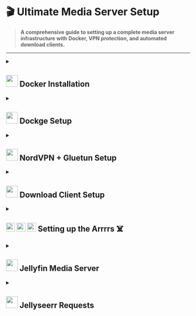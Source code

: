 # 🎬 Ultimate Media Server Setup

> **A comprehensive guide to setting up a complete media server infrastructure with Docker, VPN protection, and automated download clients.**

---

<details>
<summary>
<h2><img src="https://cdn.jsdelivr.net/gh/selfhst/icons/png/docker.png" width="32" height="32"> Docker Installation</h2>
</summary>

```bash
# Update system
sudo apt update

# Install prerequisites
sudo apt install apt-transport-https ca-certificates curl software-properties-common

# Add Docker's official GPG key
sudo apt-get update
sudo apt-get install ca-certificates curl
sudo install -m 0755 -d /etc/apt/keyrings
sudo curl -fsSL https://download.docker.com/linux/ubuntu/gpg -o /etc/apt/keyrings/docker.asc
sudo chmod a+r /etc/apt/keyrings/docker.asc

# Add repository
echo \
  "deb [arch=$(dpkg --print-architecture) signed-by=/etc/apt/keyrings/docker.asc] https://download.docker.com/linux/ubuntu \
  $(. /etc/os-release && echo "${UBUNTU_CODENAME:-$VERSION_CODENAME}") stable" | \
  sudo tee /etc/apt/sources.list.d/docker.list > /dev/null
sudo apt-get update

# Install Docker
sudo apt-get install docker-ce docker-ce-cli containerd.io docker-buildx-plugin docker-compose-plugin

# Verify installation
sudo docker run hello-world
```

</details>


<details>
<summary>
<h2><img src="https://cdn.jsdelivr.net/gh/homarr-labs/dashboard-icons/png/dockge.png" width="32" height="32"> Dockge Setup</h2>
</summary>

### Installation
```bash
# Create directories that store your stacks and stores Dockge's stack
cd /
sudo mkdir -p /opt/stacks /opt/dockge
sudo chown -R $USER:$USER /opt
cd /opt/dockge

# Download the compose.yaml
curl https://raw.githubusercontent.com/louislam/dockge/master/compose.yaml --output compose.yaml

# Start the server
docker compose up -d

# If you are using docker-compose V1 or Podman
# docker-compose up -d
```

**Access:** [`http://localhost:5001`](http://localhost:5001)

</details>


<details>
<summary>
<h2><img src="https://cdn.jsdelivr.net/gh/homarr-labs/dashboard-icons/png/nordvpn.png" width="32" height="32"> NordVPN + Gluetun Setup</h2>
</summary>

## Gluetun
   
   ```yaml
  services:
   gluetun:
       image: qmcgaw/gluetun
       container_name: gluetun
       hostname: gluetun
       cap_add:
         - NET_ADMIN
       devices:
         - /dev/net/tun:/dev/net/tun
       ports:
         - 8085:8085 # qbittorrent
         - 6881:6881 # qbittorrent listen
         - 6881:6881/udp # qbittorrent listen
         - 9697:9696 # prowlarr
       volumes:
         - /home/homenet/src/stacks/gluetun:/gluetun
       environment:
         - VPN_SERVICE_PROVIDER=nordvpn
         - VPN_TYPE=wireguard
         - WIREGUARD_PRIVATE_KEY=[YOUR_PRIVATE_KEY] # wg show nordlynx private-key
         - WIREGUARD_ADDRESSES=[YOUR_INET_IP] # ifconfig nordlynx
         - TZ=Denver
         - UPDATER_PERIOD=24h
       restart: unless-stopped
   ```

### Install NordVPN Client

```bash
sh <(curl -sSf https://downloads.nordcdn.com/apps/linux/install.sh)
sudo apt install wireguard net-tools
```

### Authentication Setup

### 🖥️ Authentication Setup

#### For Non-GUI Users (Headless Servers)

1. **Access Your NordVPN Account**
   - Navigate to [Nord Account Dashboard](https://my.nordaccount.com/?nv_tri=TC_7789917667737013_1756501610170&nv_trs=1756501610171_1756502282877_1_147&_gl=1*749t8t*FPAU*MTUxMjQ1MDUzMy4xNzU2NTAxNjE0*_ga*NzU1MTQyMTYwLjE3NTY1MDE2MTA.*_ga_LEXMJ1N516*czE3NTY1MDE2MTAkbzEkZzEkdDE3NTY1MDIyODIkajYwJGwwJGgw&_ga=2.208263835.861224087.1756501721-755142160.1756501610)

2. **Locate NordVPN Service**
   - Find NordVPN under the Services menu
   
   ![NordVPN Services Menu](assets/image1.png)

3. **Generate Access Token**
   - Locate the "Access token" tab
   - Click on "Generate new token"
   
   ![NordVPN Token Generation](assets/image2.png)

4. **Login with Token**
   - Copy the generated token and run:
   ```bash
   # For headless servers
   nordvpn login --token [YOUR_TOKEN]
   
   # For GUI systems
   nordvpn login
   ```
3. **Configure permissions:**
   ```bash
   sudo usermod -aG nordvpn $USER
   nordvpn connect
   ```

---

### Extract VPN Configuration for Gluetun

```bash
# Get private key
sudo wg show nordlynx private-key

# Get IP address
ifconfig nordlynx
```

Copy the private key and IP address (e.g., `10.5.0.2/16`) to your Gluetun Docker configuration.


</details>


<details>
<summary>
<h2><img src="https://cdn.jsdelivr.net/gh/homarr-labs/dashboard-icons/png/qbittorrent.png" width="32" height="32"> Download Client Setup</h2>
</summary>

```yaml
qbittorrent:
    image: lscr.io/linuxserver/qbittorrent
    container_name: qbittorrent
    network_mode: service:gluetun
    environment:
      - PUID=1000
      - PGID=1000
      - TZ=America/New_York
      - WEBUI_PORT=8085
    volumes:
      - ./qbittorrent:/config
      - /mnt/media/Downloads:/downloads
    restart: unless-stopped
    depends_on:
      - gluetun
```
### QBittorrent Configuration

**Access:** `127.0.0.1:8085` | **NZBget:** `127.0.0.1:6789`

#### Initial Login

1. Find temporary password in Dockge logs: `admin / [generated_password]`
2. Change username/password in settings after login

---

### Recommended Torrent Trackers

<details>
<summary>
🔗 <strong>Click to expand tracker list</strong> (Copy and paste into QBittorrent settings) [Source](https://newtrackon.com/list)
</summary>

```
udp://tracker.opentrackr.org:1337/announce
udp://p4p.arenabg.com:1337/announce
udp://d40969.acod.regrucolo.ru:6969/announce
udp://evan.im:6969/announce
https://tracker.jdx3.org:443/announce
udp://retracker.lanta.me:2710/announce
http://lucke.fenesisu.moe:6969/announce
http://tracker.renfei.net:8080/announce
https://tracker.expli.top:443/announce
https://tr.nyacat.pw:443/announce
udp://tracker.ducks.party:1984/announce
udp://extracker.dahrkael.net:6969/announce
http://ipv4.rer.lol:2710/announce
udp://tracker.tvunderground.org.ru:3218/announce
udp://tracker.kmzs123.cn:17272/announce
https://tracker.alaskantf.com:443/announce
udp://tracker.dler.com:6969/announce
http://bt.okmp3.ru:2710/announce
udp://tracker.torrent.eu.org:451/announce
http://tracker.mywaifu.best:6969/announce
udp://bandito.byterunner.io:6969/announce
udp://tracker.plx.im:6969/announce
udp://open.stealth.si:80/announce
https://tracker.moeblog.cn:443/announce
https://tracker.yemekyedim.com:443/announce
udp://tracker.fnix.net:6969/announce
udp://martin-gebhardt.eu:25/announce
udp://tracker.valete.tf:9999/announce
http://tracker.bt4g.com:2095/announce
udp://retracker01-msk-virt.corbina.net:80/announce
udp://tracker.srv00.com:6969/announce
udp://open.demonii.com:1337/announce
udp://www.torrent.eu.org:451/announce
udp://bt.bontal.net:6969/announce
udp://tracker.torrust-demo.com:6969/announce
http://open.trackerlist.xyz:80/announce
udp://tracker.gigantino.net:6969/announce
http://torrent.hificode.in:6969/announce
udp://tracker.therarbg.to:6969/announce
udp://opentracker.io:6969/announce
udp://1c.premierzal.ru:6969/announce
http://0123456789nonexistent.com:80/announce
udp://tracker.cloudbase.store:1333/announce
http://shubt.net:2710/announce
udp://tracker.zupix.online:1333/announce
udp://tracker.rescuecrew7.com:1337/announce
udp://tracker.startwork.cv:1337/announce
udp://tracker.skillindia.site:6969/announce
udp://tracker.hifitechindia.com:6969/announce
udp://tracker.bitcoinindia.space:6969/announce
udp://ttk2.nbaonlineservice.com:6969/announce
https://tracker.zhuqiy.top:443/announce
https://2.tracker.eu.org:443/announce
udp://tracker.hifimarket.in:2710/announce
https://4.tracker.eu.org:443/announce
https://3.tracker.eu.org:443/announce
udp://tr4ck3r.duckdns.org:6969/announce
udp://6ahddutb1ucc3cp.ru:6969/announce
https://shahidrazi.online:443/announce

```

</details>

**Add to QBittorrent:** Settings → BitTorrent → "Automatically add these trackers to new downloads"

</details>

<details>
<summary>
<h2><img src="https://cdn.jsdelivr.net/gh/homarr-labs/dashboard-icons/png/prowlarr.png" width="24" height="24"> <img src="https://cdn.jsdelivr.net/gh/homarr-labs/dashboard-icons/png/radarr.png" width="24" height="24"> <img src="https://cdn.jsdelivr.net/gh/homarr-labs/dashboard-icons/png/sonarr.png" width="24" height="24"> Setting up the Arrrrs ☠️</h2>
</summary>

Setup for **Prowlarr**, **Radarr**, and **Sonarr**.

### 1. Deploy Prowlarr to ```vpn-routed-containers```
```yaml

  prowlarr:
    image: lscr.io/linuxserver/prowlarr:latest
    container_name: prowlarr
    network_mode: service:gluetun
    environment:
      - PUID=1000
      - PGID=1000
      - TZ=America/New_York
    volumes:
      - /mnt/media/Prowlarr/Config:/config
      - /mnt/media/Prowlarr/Backup:/data/Backup
      - /mnt/media/Downloads:/data/downloads
    restart: unless-stopped
    depends_on:
      - gluetun

```

2. Deploy Radarr and Sonarr
```yaml
services:
  sonarr:
    image: lscr.io/linuxserver/sonarr:latest
    container_name: sonarr
    environment:
      - PUID=1000
      - PGID=1000
      - TZ=America/New_York
    volumes:
      - /mnt/media/Sonarr/Config:/config
      - /mnt/media/Sonarr/Backup:/data/Backup
      - /mnt/media/Sonarr/tvshows:/data/tvshows
      - /mnt/media/Downloads:/data/downloads
    ports:
      - 8989:8989
    restart: unless-stopped
    networks:
      - app-network
  radarr:
    image: lscr.io/linuxserver/radarr:latest
    container_name: radarr
    environment:
      - PUID=1000
      - PGID=1000
      - TZ=America/New_York
    volumes:
      - /mnt/media/Radarr/Config:/config
      - /mnt/media/Radarr/Movies:/data/movies
      - /mnt/media/Downloads:/data/downloads
      - /mnt/media/Backup:/data/Backup
    ports:
      - 7878:7878
    restart: unless-stopped
    networks:
      - app-network
networks:
  app-network: null
```

### 2. Set Permissions

```bash
sudo chown -R $USER:$USER /mnt/media
```

### 3. Prowlarr Configuration

**Access:** [`http://localhost:9697`](http://localhost:9697)

1. **Settings** → **Apps** → Connect Radarr & Sonarr (use API keys)
2. **Settings** → **Apps** → Connect QBittorrent 
3. **Indexers** → Add public indexers (1337x, RARBG, TPB, YTS, EZTV)
4. **Optional:** Configure FlareSolverr for Cloudflare bypass

### 4. Radarr Configuration

**Access:** [http://localhost:7878](http://localhost:7878)

1. **Settings** → **Media Management** → Add Root Folder: `/data/movies`
2. **Settings** → **Download Clients** → Add QBittorrent (category: `movies`)
3. **Settings** → **Profiles** → Configure quality preferences

### 5. Sonarr Configuration

**Access:** [http://localhost:8989](http://localhost:8989)

1. **Settings** → **Media Management** → Add Root Folder: `/data/tvshows`
2. **Settings** → **Media Management** → Enable folder management options
3. **Settings** → **Download Clients** → Add QBittorrent (category: `tv`)
4. **Settings** → **Profiles** → Configure quality preferences

</details>


<details>
<summary>
<h2><img src="https://cdn.jsdelivr.net/gh/homarr-labs/dashboard-icons/png/jellyfin.png" width="32" height="32"> Jellyfin Media Server</h2>
</summary>



### Docker Compose

```yaml
services:
  jellyfin:
    image: jellyfin/jellyfin:latest
    container_name: jellyfin
    labels:
      - com.centurylinklabs.watchtower.enable=false
    user: 0:0
    volumes:
      - ./data/config:/config
      - ./data/cache:/cache      
      - type: bind
        source: /mnt/media/Radarr/Movies
        target: /media/Radarr
      - type: bind
        source: /mnt/media/Sonarr/tvshows
        target: /media/Sonarr
      - type: bind
        source: /mnt/media/Genres
        target: /media/Genres
    restart: unless-stopped
    extra_hosts:
      - host.docker.internal:host-gateway
    networks:
      - jellyfin-network
    ports:
      - 8096:8096
```

## Jellyfin Setup

**Access:** [`http://localhost:8096`](http://localhost:8096)

1. **Language Selection** & **Admin Account** setup
2. **Add Media Libraries:**
   - Movies: `/media/Radarr`
   - TV Shows: `/media/Sonarr`

Once you've setup and logged into Jellyfin, go back to Dockge and add these binds to Jellyfin volumes.

```yaml
      - /opt/jellyfin-setup/images/favicon.png:/jellyfin/jellyfin-web/favicon.png
      - /opt/jellyfin-setup/images/bc8d51405ec040305a87.ico:/jellyfin/jellyfin-web/bc8d51405ec040305a87.ico
      - /opt/jellyfin-setup/images/banner-dark.png:/jellyfin/jellyfin-web/assets/img/banner-dark.png
      - /opt/jellyfin-setup/images/banner-light.png:/jellyfin/jellyfin-web/assets/img/banner-light.png
      - /opt/jellyfin-setup/images/touchicon.png:/jellyfin/jellyfin-web/touchicon.png
      - /opt/jellyfin-setup/images/touchicon72.png:/jellyfin/jellyfin-web/touchicon72.png
      - /opt/jellyfin-setup/images/touchicon114.png:/jellyfin/jellyfin-web/touchicon114.png
      - /opt/jellyfin-setup/images/touchicon144.png:/jellyfin/jellyfin-web/touchicon144.png
      - /opt/jellyfin-setup/images/touchicon512.png:/jellyfin/jellyfin-web/touchicon512.png
      - /opt/jellyfin-setup/code/index.html:/jellyfin/jellyfin-web/index.html
      - /opt/jellyfin-setup/code/main.jellyfin.bundle.js:/jellyfin/jellyfin-web/main.jellyfin.bundle.js
      - /opt/jellyfin-setup/code/main.jellyfin.7d6eaeb032d03eb0ae47.css:/jellyfin/jellyfin-web/main.jellyfin.7d6eaeb032d03eb0ae47.css
      - /opt/jellyfin-setup/code/home-html.8ce38bc7d6dc073656d4.chunk.js:/jellyfin/jellyfin-web/home-html.8ce38bc7d6dc073656d4.chunk.js
      - /opt/jellyfin-setup/code/73233.d08d0c3a593dcbf1c7c7.chunk.js:/jellyfin/jellyfin-web/73233.d08d0c3a593dcbf1c7c7.chunk.js
```

Restart Jellyfin.

## Genres Setup (Linux Only)

```bash
# Download Python and venv
sudo apt update && sudo apt install python3 python3-pip python3-venv -y

# Navigate to auto-genre directory and setup virtual environment
cd /opt/jellyfin-setup/auto-genre
python3 -m venv venv
source venv/bin/activate
pip install -r requirements.txt
```

Change Jellyfin Username and Password in .env file. 

```bash 
# /auto-genre/.env

USERNAME=root #change me
PASSWORD=password #change me
```

Run the create_genre_symlinks.py script.
```bash
./create_genre_symlinks.py
```

## Jellyfin Custom CSS

Go to Dashboard -> General -> Custom CSS code and add:

```css
@import url(https://cdn.jsdelivr.net/gh/apensotti/ZestyTheme@main/theme.css);
@import url('https://cdn.jsdelivr.net/gh/stpnwf/ZestyTheme@latest/colorschemes/gray.css');

.adminDrawerLogo img { content: url(https://imagedelivery.net/ZYTNwtC8cUrRhA9tP_rjhg/9c952c1e-f37a-445e-ef74-609621ae6600/public) !important; } imgLogoIcon { content: url(https://imagedelivery.net/ZYTNwtC8cUrRhA9tP_rjhg/9c952c1e-f37a-445e-ef74-609621ae6600/public) !important; } .pageTitleWithLogo { background-image: url(https://imagedelivery.net/ZYTNwtC8cUrRhA9tP_rjhg/9c952c1e-f37a-445e-ef74-609621ae6600/public) !important; }
```

Click ```F12``` and right click the page refresh button and click ```Empty Cache and Hard Reload```  

## Plugins

Go to Dashboard -> Catalog:

Install the following plugins:

``` 
AniDB
AniList
Artwork
Chapter Segments Provider
Fanart
OMDb
Open Subtitles
Playback Reporting
Reports
Session Cleaner
Studio Images
Subtitle Extract
TMDb
TMDb Boxsets
TVmaze
TheTVDB
Trakt
```

Now go to the setting icon next to ```Catalog``` and click ```+```

```
Repository Name: Merge Versions
Repository URL: https://raw.githubusercontent.com/danieladov/JellyfinPluginManifest/master/manifest.json
```

Go back to catalog and install ```Merge Versions```

Go to Dashboard and click ```Restart```, wait and refresh.

Finally go to Dashboard -> Scheduled Tasks run TMDb ```Scan library for new box sets```

</details>

<details>
<summary>
<h2><img src="https://cdn.jsdelivr.net/gh/homarr-labs/dashboard-icons/png/jellyseerr.png" width="32" height="32"> Jellyseerr Requests</h2>
</summary>

```yaml
services:
  jellyseerr:
    image: fallenbagel/jellyseerr:latest
    container_name: jellyseerr
    environment:
      - LOG_LEVEL=debug
      - TZ=America/New_York
      - PORT=5055
    ports:
      - 5055:5055
    volumes:
      - /config:/app/config
    restart: unless-stopped
```

Setting up Jellyseer:
1. Choose Jellyfin
2. Add Jellyfin IP (Leave Base URL blank)
3. Input Jellyfin Username and Password
4. Click ```Sync Libraries``` and select ONLY ```Movies``` and ```Shows```
5. Radarr Setup:
   - Server Name: Radarr
   - Hostname or IP: radarr
   - Port: 7878
   - API Key: (from Radarr settings)
   - Base URL: (leave blank)
   - Quality Profile: (select preferred)
   - Root Folder: /data/movies
6. Sonarr Setup:
   - Server Name: Sonarr
   - Hostname or IP: sonarr
   - Port: 8989
   - API Key: (from Sonarr settings)
   - Base URL: (leave blank)
   - Quality Profile: (select preferred)
   - Root Folder: /data/tv

</details>
